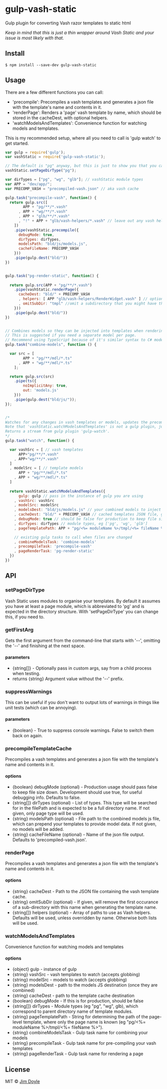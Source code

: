 # gulp-vash-static
Gulp plugin for converting Vash razor templates to static html

*Keep in mind that this is just a thin wrapper around Vash Static and your issue is most likely with that.*

## Install

```
$ npm install --save-dev gulp-vash-static
```


## Usage
There are a few different functions you can call:
- 'precompile': Precompiles a vash templates and generates a json file with the template's name and contents in it.
- 'renderPage': Renders a 'page' vash template by name, which should be stored in the cacheDest, with optional helpers.
- 'watchModelsAndTemplates': Convenience function for watching models and templates.

This is my recommended setup, where all you need to call is 'gulp watch' to get started.

```js
var gulp = require('gulp');
var vashStatic = require('gulp-vash-static');

// The default is "pg" anyway, but this is just to show you that you can change it to another directory name if you wish
vashStatic.setPageDirType("pg");

var dirTypes = ["pg", "wg", "glb"]; // vashStatic module types
var APP = "dev/app/";
var PRECOMP_VASH = "precompiled-vash.json" // aka vash cache

gulp.task("precompile-vash", function() {
  return gulp.src([
        APP + "pg/**/*.vash"
      , APP + "wg/**/*.vash"
      , APP + "glb/**/*.vash"
      , "!" + APP + "glb/vash-helpers/*.vash" // leave out any vash helpers you have
    ])
    .pipe(vashStatic.precompile({
      debugMode: true, 
      dirTypes: dirTypes, 
      modelsPath: "bld/js/models.js",
      cacheFileName: PRECOMP_VASH
    }))
    .pipe(gulp.dest("bld/"))
})


gulp.task("pg-render-static", function() {
  
  return gulp.src(APP + "pg/**/*.vash")
    .pipe(vashStatic.renderPage({
      cacheDest: "bld/" + PRECOMP_VASH
      , helpers: [ APP "glb/vash-helpers/RenderWidget.vash" ] // optionally, you can add or override (same name) with custom helpers
      , omitSubDir: "tmpl" //omit a subdirectory that you might have that you don't want to be part of the template name
    }))
    .pipe(gulp.dest("bld/"))
})


// Combines models so they can be injected into templates when rendering. 
// This is suggested if you need a separate model per page. 
// Recommend using TypeScript because of it's similar syntax to C# models, which makes integration of Razor front end and back end easier. 
gulp.task("combine-models", function () {

  var src = [ 
        APP + "pg/**/mdl/*.ts"
      , APP + "wg/**/mdl/*.ts"
    ];

  return gulp.src(src)
    .pipe(ts({
        noImplicitAny: true,
        out: 'models.js'
    }))
    .pipe(gulp.dest("bld/js/"));
});


/*
Watches for any changes in vash templates or models, updates the precompiled template cache (on the file system), then renders the page marked by a flag (eg --home) by calling the 'pg-render-static' task.
Note that 'vashStatic.watchModelsAndTemplates' is not a gulp plugin, just a convenience function that abstracts away some complex logic.
Returns a stream from gulp plugin 'gulp-watch'.
*/
gulp.task("watch", function() {

  var vashSrc = [ // vash templates
      APP+"pg/**/*.vash"
    , APP+"wg/**/*.vash"
  ]
  , modelSrc = [ // template models
      APP + "pg/**/mdl/*.ts"
    , APP + "wg/**/mdl/*.ts"
  ]
  
  return vashStatic.watchModelsAndTemplates({
      gulp: gulp // pass in the instance of gulp you are using
    , vashSrc: vashSrc
    , modelSrc: modelSrc
    , modelsDest: "bld/js/models.js" // your combined models to inject when rendering templates
    , cacheDest: "bld/" + PRECOMP_VASH // cached templates JSON file, generated by 'precompile-vash' task 
    , debugMode: true // should be false for production to keep file size down
    , dirTypes: dirTypes // module types, eg ['pg', 'wg', 'glb']
    , pageTemplatePath: APP + "pg/<%= moduleName %>/tmpl/<%= fileName %>" // pattern to the vash template, using moduleName from the '--home' flag

    // existing gulp tasks to call when files are changed
    , combineModelsTask: 'combine-models'
    , precompileTask: 'precompile-vash'
    , pageRenderTask: 'pg-render-static'
  })
})
```

## API

### setPageDirType
Vash Static uses modules to organise your templates. By default it assumes you have at least a page module, which is abbreviated to 'pg' and is expected in the directory structure. With 'setPageDirType' you can change this, if you need to.


### getFirstArg
Gets the first argument from the command-line that starts with '--', omitting the '--' and finishing at the next space.

#### parameters
- {string[]} - Optionally pass in custom args, say from a child process when testing. 
- returns {string} Argument value without the '--' prefix.


### suppressWarnings
This can be useful if you don't want to output lots of warnings in things like unit tests (which can be annoying).

#### parameters
- {boolean} - True to suppress console warnings. False to switch them back on again.



### precompileTemplateCache
Precompiles a vash templates and generates a json file with the template's name and contents in it.

#### options
- {boolean} debugMode (optional) - Production usage should pass false to keep file size down. Development should use true, for useful debugging info. Defaults to false. 
- {string[]} dirTypes (optional) - List of types. This type will be searched for in the filePath and is expected to be a full directory name. If not given, only page type will be used.
- {string} modelsPath (optional) - File path to the combined models js file, which can prepend your templates to provide model data. If not given, no models will be added.
- {string} cacheFileName (optional) - Name of the json file output. Defaults to 'precompiled-vash.json'.


### renderPage
Precompiles a vash templates and generates a json file with the template's name and contents in it.

#### options
- {string} cacheDest - Path to the JSON file containing the vash template cache.
- {string} omitSubDir (optional) - If given, will remove the first occurance of a sub-directory with this name when generating the template name.
- {string[]} helpers (optional) - Array of paths to use as Vash helpers. Defaults will be used, unless overridden by name. Otherwise both lists will be used.


### watchModelsAndTemplates
Convenience function for watching models and templates

#### options
- {object} gulp - instance of gulp
- {string} vashSrc - vash templates to watch (accepts globbing)
- {string} modelSrc - models to watch (accepts globbing)
- {string} modelsDest - path to the models JS destination (once they are combined)
- {string} cacheDest - path to the template cache destination
- {boolean} debugMode - If this is for production, should be false
- {string[]} dirTypes - Module types (eg "pg", "wg", glb), which correspond to parent directory name of template modules.
- {string} pageTemplatePath - String for determining the path of the page-level template, where only the page name is known (eg "pg/<%= moduleName %>/tmpl/<%= fileName %>").
- {string} combineModelsTask - Gulp task name for combining your models
- {string} precompileTask - Gulp task name for pre-compiling your vash templates
- {string} pageRenderTask - Gulp task name for rendering a page

## License
MIT © [Jim Doyle](http://jimdoyle.com.au)